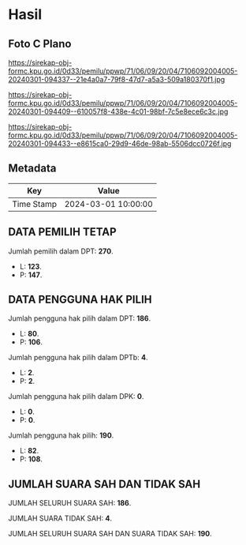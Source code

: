 # Hasil

## Foto C Plano

https://sirekap-obj-formc.kpu.go.id/0d33/pemilu/ppwp/71/06/09/20/04/7106092004005-20240301-094337--21e4a0a7-79f8-47d7-a5a3-509a180370f1.jpg

https://sirekap-obj-formc.kpu.go.id/0d33/pemilu/ppwp/71/06/09/20/04/7106092004005-20240301-094409--610057f8-438e-4c01-98bf-7c5e8ece6c3c.jpg

https://sirekap-obj-formc.kpu.go.id/0d33/pemilu/ppwp/71/06/09/20/04/7106092004005-20240301-094433--e8615ca0-29d9-46de-98ab-5506dcc0726f.jpg


## Metadata

| Key        | Value               |
| ---------- | ------------------- |
| Time Stamp | 2024-03-01 10:00:00 |


## DATA PEMILIH TETAP

Jumlah pemilih dalam DPT: **270**.
 * L: **123**.
 * P: **147**.

## DATA PENGGUNA HAK PILIH

Jumlah pengguna hak pilih dalam DPT: **186**.
 * L: **80**.
 * P: **106**.

Jumlah pengguna hak pilih dalam DPTb: **4**.
 * L: **2**.
 * P: **2**.

Jumlah pengguna hak pilih dalam DPK: **0**.
 * L: **0**.
 * P: **0**.

Jumlah pengguna hak pilih: **190**.
 * L: **82**.
 * P: **108**.

## JUMLAH SUARA SAH DAN TIDAK SAH

JUMLAH SELURUH SUARA SAH: **186**.

JUMLAH SUARA TIDAK SAH: **4**.

JUMLAH SELURUH SUARA SAH DAN SUARA TIDAK SAH: **190**.


